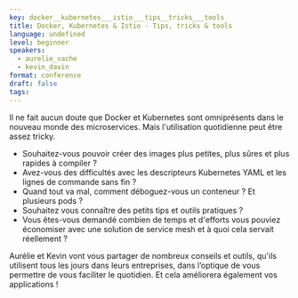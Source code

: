 ```yaml
---
key: docker__kubernetes___istio___tips__tricks___tools
title: Docker, Kubernetes & Istio - Tips, tricks & tools
language: undefined
level: beginner
speakers:
  - aurelie_vache
  - kevin_davin
format: conference
draft: false
tags:
---
```

Il ne fait aucun doute que Docker et Kubernetes sont omniprésents dans le nouveau monde des microservices. Mais l'utilisation quotidienne peut être assez tricky.
- Souhaitez-vous pouvoir créer des images plus petites, plus sûres et plus rapides à compiler ?
- Avez-vous des difficultés avec les descripteurs Kubernetes YAML et les lignes de commande sans fin ?
- Quand tout va mal, comment déboguez-vous un conteneur ? Et plusieurs pods ?
- Souhaitez vous connaître des petits tips et outils pratiques ?
- Vous êtes-vous demandé combien de temps et d'efforts vous pouviez économiser avec une solution de service mesh et à quoi cela servait réellement ?

Aurélie et Kevin vont vous partager de nombreux conseils et outils, qu'ils utilisent tous les jours dans leurs entreprises, dans l’optique de vous permettre de vous faciliter le quotidien. Et cela améliorera également vos applications !
